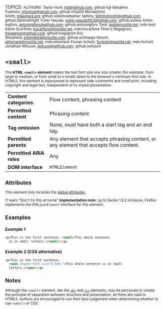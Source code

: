 TOPICS: <small>
AUTHORS: Taylor Hunt; tigt@github.com; github:tigt
         Masahiro Fujimoto; mfujimot@gmail.com; github:mfuji09
         Michael[tm] Smith; mike@w3.org; github:sideshowbarker
         Sphinx; SphinxKnight@github.com; github:SphinxKnight
         Yuhei Yasuda; yuhei.yasuda1003@gmail.com; github:yuheiy
         Anton Ingfors; antoningfors@github.com; github:antoningfors
         Teoli; teoli@mozilla.net; mdn:teoli
         Karen Scarfone; kscarfone@mozilla.net; mdn:kscarfone
         Thierry Régagnon; tregagnon@github.com; github:tregagnon
         Eric Shepherd; eshepherd@mozilla.com; github:a2sheppy
         Keiichi; ethertank@mozilla.net; mdn:ethertank
         Florian Scholz; fscholz@mozilla.net; mdn:fscholz
         Jonathan Wilsson; jwilsson@github.com; github:jwilsson

# `<small>`

The **HTML `<small>` element** makes the text font size one size smaller (for example, from large
to medium, or from small to x-small) down to the browser's minimum font size.  In HTML5, this
element is repurposed to represent side-comments and small print, including copyright and legal text,
independent of its styled presentation.

|  |  |
| :-- | :-- |
| **Content categories** | Flow content, phrasing content |
| **Permitted content** | Phrasing content |
| **Tag omission** | None, must have both a start tag and an end tag.|
| **Permitted parents** | Any element that accepts phrasing content, or any element that accepts flow content.|
| **Permitted ARIA roles** | Any |
| **DOM interface** | `HTMLElement` |

## Attributes

This element only includes the [global attributes](https://wiki.developer.mozilla.org/en-US/docs/HTML/Global_attributes).

!!! warn "Don't try this at home"
    **Implementation note:** up to Gecko 1.9.2 inclusive, Firefox implements the
    `HTMLSpanElement` interface for this element.

## Examples

### Example 1

```html
<p>This is the first sentence. <small>This whole sentence
  is in small letters.</small></p>
```

### Example 2 (CSS alternative)

```html
<p>This is the first sentence.
  <span style="font-size:0.8em;">This whole sentence is in small
  letters.</span></p>
```

## Notes

Although the `<small>` element, like the [`<b>`](/en/webfrontend/<b>) and
[`<i>`](/en/webfrontend/<i>) elements, may be perceived to violate the principle of separation
between structure and presentation, all three are valid in HTML5. Authors are encouraged to use
their best judgement when determining whether to use `<small>` or CSS.
